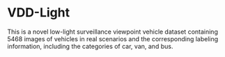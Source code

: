 # VDD-Light
This is a novel low-light surveillance viewpoint vehicle dataset containing 5468 images of vehicles in real scenarios and the corresponding labeling information, including the categories of car, van, and bus.
